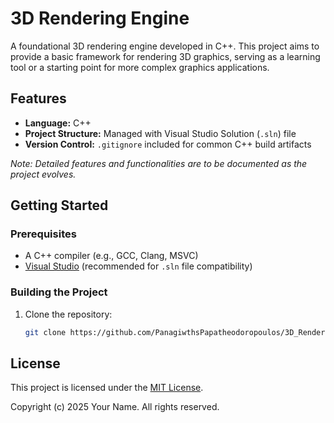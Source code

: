 # 3D Rendering Engine

A foundational 3D rendering engine developed in C++. This project aims to provide a basic framework for rendering 3D graphics, serving as a learning tool or a starting point for more complex graphics applications.

## Features

- **Language:** C++
- **Project Structure:** Managed with Visual Studio Solution (`.sln`) file
- **Version Control:** `.gitignore` included for common C++ build artifacts

*Note: Detailed features and functionalities are to be documented as the project evolves.*

## Getting Started

### Prerequisites

- A C++ compiler (e.g., GCC, Clang, MSVC)
- [Visual Studio](https://visualstudio.microsoft.com/) (recommended for `.sln` file compatibility)

### Building the Project

1. Clone the repository:

   ```bash
   git clone https://github.com/PanagiwthsPapatheodoropoulos/3D_Rendering_Engine.git
   ```

## License

This project is licensed under the [MIT License](LICENSE).

Copyright (c) 2025 Your Name. All rights reserved.
